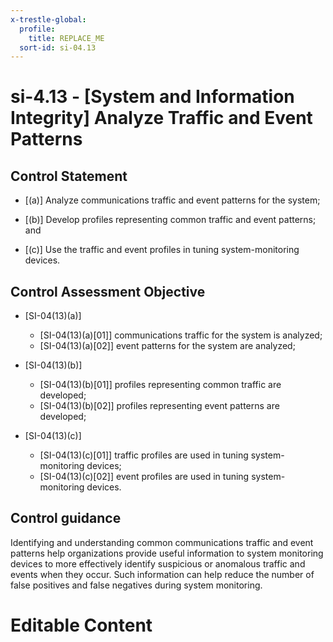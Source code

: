 ```yaml
---
x-trestle-global:
  profile:
    title: REPLACE_ME
  sort-id: si-04.13
---
```


# si-4.13 - \[System and Information Integrity\] Analyze Traffic and Event Patterns

## Control Statement

- \[(a)\] Analyze communications traffic and event patterns for the system;

- \[(b)\] Develop profiles representing common traffic and event patterns; and

- \[(c)\] Use the traffic and event profiles in tuning system-monitoring devices.

## Control Assessment Objective

- \[SI-04(13)(a)\]

  - \[SI-04(13)(a)[01]\] communications traffic for the system is analyzed;
  - \[SI-04(13)(a)[02]\] event patterns for the system are analyzed;

- \[SI-04(13)(b)\]

  - \[SI-04(13)(b)[01]\] profiles representing common traffic are developed;
  - \[SI-04(13)(b)[02]\] profiles representing event patterns are developed;

- \[SI-04(13)(c)\]

  - \[SI-04(13)(c)[01]\] traffic profiles are used in tuning system-monitoring devices;
  - \[SI-04(13)(c)[02]\] event profiles are used in tuning system-monitoring devices.

## Control guidance

Identifying and understanding common communications traffic and event patterns help organizations provide useful information to system monitoring devices to more effectively identify suspicious or anomalous traffic and events when they occur. Such information can help reduce the number of false positives and false negatives during system monitoring.

# Editable Content

<!-- Make additions and edits below -->
<!-- The above represents the contents of the control as received by the profile, prior to additions. -->
<!-- If the profile makes additions to the control, they will appear below. -->
<!-- The above markdown may not be edited but you may edit the content below, and/or introduce new additions to be made by the profile. -->
<!-- If there is a yaml header at the top, parameter values may be edited. Use --set-parameters to incorporate the changes during assembly. -->
<!-- The content here will then replace what is in the profile for this control, after running profile-assemble. -->
<!-- The current profile has no added parts for this control, but you may add new ones here. -->
<!-- Each addition must have a heading either of the form ## Control my_addition_name -->
<!-- or ## Part a. (where the a. refers to one of the control statement labels.) -->
<!-- "## Control" parts are new parts added after the statement part. -->
<!-- "## Part" parts are new parts added into the top-level statement part with that label. -->
<!-- Subparts may be added with nested hash levels of the form ### My Subpart Name -->
<!-- underneath the parent ## Control or ## Part being added -->
<!-- See https://ibm.github.io/compliance-trestle/tutorials/ssp_profile_catalog_authoring/ssp_profile_catalog_authoring for guidance. -->
